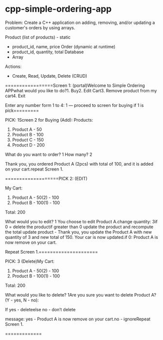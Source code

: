 # cpp-simple-ordering-app

Problem:
Create a C++ application on adding, removing, and/or updating a customer's orders by using arrays.

Product (list of products) - static
 - product_id, name, price
Order (dynamic at runtime)
 - product_id, quantity, total
Database
 - Array

Actions: 
- Create, Read, Update, Delete (CRUD)

=================Screen 1: (portal)Welcome to Simple Ordering APPwhat would you like to do?1. Buy2. Edit Cart3. Remove product from my cart4. Exit

Enter any number form 1 to 4: 1 — proceed to screen for buying if 1 is pick=========

PICK: 1Screen 2 for Buying (Add): 
Products:
1. Product A - 50
2. Product B - 100
3. Product C - 150
4. Product D - 200

What do you want to order? 1
How many? 2

Thank you, you ordered Product A (2pcs) with total of 100, and it is added on your cart.repeat Screen 1.


===================PICK 2: (EDIT)

My Cart:
 1. Product A - 50(2) - 100
 2. Product B - 100(1) - 100

Total: 200

What would you to edit? 1
You choose to edit Product A.change quantity: 3if 0 = delete the productif greater than 0 update the product and recompute the total
update product - 
Thank you, you update the Product A with new quantity of 3 and new total of 150. Your car is now updated.if 0: Product A is now remove on your cart.

Repeat Screen 1.=====================

PICK: 3 (Delete)My Cart:
 1. Product A - 50(2) - 100
 2. Product B - 100(1) - 100

Total: 200

What would you like to delete? 1Are you sure you want to delete Product A? (Y - yes, N - no): 

If yes - deleteelse no - don’t delete

message: yes  - Product A is now remove on your cart.no  - ignoreRepeat Screen 1.

============= 

